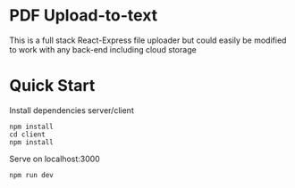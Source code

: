 # PDF Upload-to-text
This is a full stack React-Express file uploader but could easily be modified to work with any back-end including cloud storage

# Quick Start
Install dependencies server/client
```
npm install
cd client
npm install
```
Serve on localhost:3000
```
npm run dev
```

